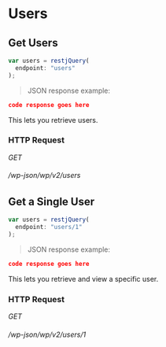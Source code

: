 # Users #

## Get Users ##

```javascript
var users = restjQuery(
  endpoint: "users"
);
```

> JSON response example:

```json
code response goes here
```

This lets you retrieve users.

### HTTP Request ###

<div class="api-endpoint">
  <div class="endpoint-data">
    <i class="label label-get">GET</i>
    <h6>/wp-json/wp/v2/users</h6>
  </div>
</div>

## Get a Single User ##

```javascript
var users = restjQuery(
  endpoint: "users/1"
);
```

> JSON response example:

```json
code response goes here
```

This lets you retrieve and view a specific user.

### HTTP Request ###

<div class="api-endpoint">
  <div class="endpoint-data">
    <i class="label label-get">GET</i>
    <h6>/wp-json/wp/v2/users/1</h6>
  </div>
</div>
